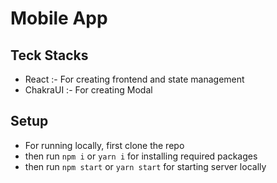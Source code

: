 # Mobile App


## Teck Stacks
- React :- For creating frontend and state management
- ChakraUI :-  For creating Modal

## Setup

- For running locally, first clone the repo
- then run ```npm i``` or ```yarn i``` for installing required packages
- then run ``` npm start ``` or ```yarn start``` for starting server locally
